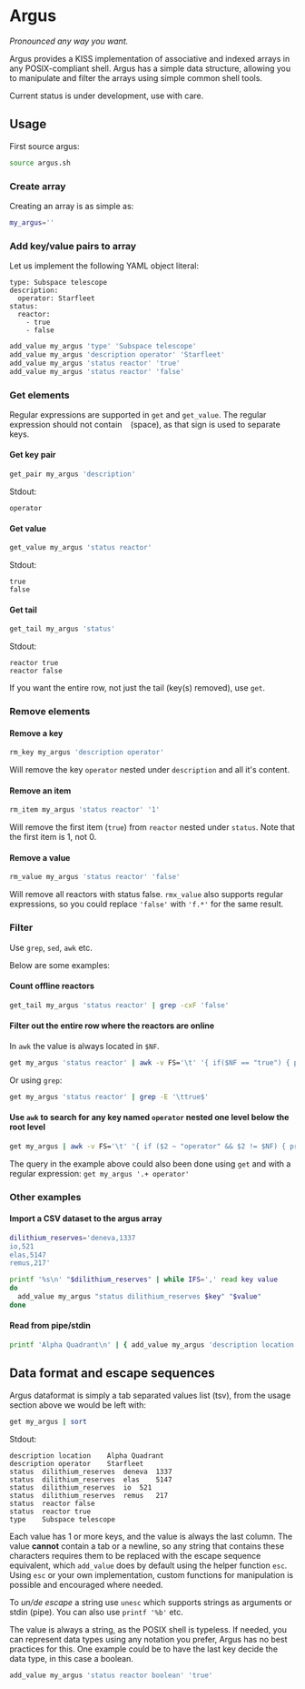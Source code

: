# Argus

_Pronounced any way you want._

Argus provides a KISS implementation of associative and indexed arrays in any POSIX-compliant shell. Argus has a simple data structure, allowing you to manipulate and filter the arrays using simple common shell tools.

Current status is under development, use with care.

## Usage

First source argus:

```sh
source argus.sh
```

### Create array

Creating an array is as simple as:

```sh
my_argus=''
```

### Add key/value pairs to array

Let us implement the following YAML object literal:

```
type: Subspace telescope
description:
  operator: Starfleet
status:
  reactor: 
    - true
    - false
```

```sh
add_value my_argus 'type' 'Subspace telescope'
add_value my_argus 'description operator' 'Starfleet'
add_value my_argus 'status reactor' 'true'
add_value my_argus 'status reactor' 'false'
```

### Get elements

Regular expressions are supported in `get` and `get_value`. The regular expression should not contain ` ` (space), as that sign is used to separate keys.

#### Get key pair

```sh
get_pair my_argus 'description'
```

Stdout:

```
operator
```

#### Get value

```sh
get_value my_argus 'status reactor'
```

Stdout:

```
true
false
```

#### Get tail

```sh
get_tail my_argus 'status'
```

Stdout:

```
reactor	true
reactor	false
```

If you want the entire row, not just the tail (key(s) removed), use `get`.

### Remove elements

#### Remove a key

```sh
rm_key my_argus 'description operator'
```

Will remove the key `operator` nested under `description` and all it's content.

#### Remove an item

```sh
rm_item my_argus 'status reactor' '1'
```

Will remove the first item (`true`) from `reactor` nested under `status`. Note that the first item is 1, not 0.

#### Remove a value

```sh
rm_value my_argus 'status reactor' 'false'
```

Will remove all reactors with status false. `rmx_value` also supports regular expressions, so you could  replace `'false'` with `'f.*'` for the same result.

### Filter

Use `grep`, `sed`, `awk` etc. 

Below are some examples:

#### Count offline reactors

```sh
get_tail my_argus 'status reactor' | grep -cxF 'false'
```

#### Filter out the entire row where the reactors are online

In `awk` the value is always located in `$NF`.

```sh
get my_argus 'status reactor' | awk -v FS='\t' '{ if($NF == "true") { print } }'
```

Or using `grep`:

```sh
get my_argus 'status reactor' | grep -E '\ttrue$'
```

#### Use `awk` to search for any key named `operator` nested one level below the root level

```sh
get my_argus | awk -v FS='\t' '{ if ($2 ~ "operator" && $2 != $NF) { print }}'
```

The query in the example above could also been done using `get` and with a regular expression: `get my_argus '.+ operator'`

### Other examples

#### Import a CSV dataset to the argus array

```sh
dilithium_reserves='deneva,1337
io,521
elas,5147
remus,217'

printf '%s\n' "$dilithium_reserves" | while IFS=',' read key value
do
  add_value my_argus "status dilithium_reserves $key" "$value"
done
```

#### Read from pipe/stdin

```sh
printf 'Alpha Quadrant\n' | { add_value my_argus 'description location' "$(cat)" }
```

## Data format and escape sequences

Argus dataformat is simply a tab separated values list (tsv), from the usage section above we would be left with:

```sh
get my_argus | sort
```

Stdout:

```
description	location	Alpha Quadrant
description	operator	Starfleet
status	dilithium_reserves	deneva	1337
status	dilithium_reserves	elas	5147
status	dilithium_reserves	io	521
status	dilithium_reserves	remus	217
status	reactor	false
status	reactor	true
type	Subspace telescope
```

Each value has 1 or more keys, and the value is always the last column. The value **cannot** contain a tab or a newline, so any string that contains these characters requires them to be replaced with the escape sequence equivalent, which `add_value` does by default using the helper function `esc`. Using `esc` or your own implementation, custom functions for manipulation is possible and encouraged where needed.

To *un/de escape* a string use `unesc` which supports strings as arguments or stdin (pipe). You can also use `printf '%b'` etc.

The value is always a string, as the POSIX shell is typeless. If needed, you can represent data types using any notation you prefer, Argus has no best practices for this. One example could be to have the last key decide the data type, in this case a boolean.

```sh
add_value my_argus 'status reactor boolean' 'true'
```
